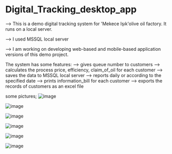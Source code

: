 # Digital_Tracking_desktop_app

--> This is a demo digital tracking system for 'Mekece Işık'olive oil factory. It runs on a local server.

--> I used MSSQL local server

--> I am working on developing web-based and mobile-based application versions of this demo project.

The system has some features:
  --> gives queue number to customers
  --> calculates the process price, efficiency, claim_of_oil for each customer
  --> saves the data to MSSQL local server
  --> reports daily or according to the specified date
  --> prints information_bill for each customer
  --> exports the records of customers as an excel file

some pictures;
![image](https://github.com/user-attachments/assets/024538bf-f90f-46b7-803c-ac32f8f85a1c)

![image](https://github.com/user-attachments/assets/1dfc9d67-9572-4adc-ae5d-ec1feeffb2ab)

![image](https://github.com/user-attachments/assets/ae97647a-c4ad-4319-8080-167e3a34f587)

![image](https://github.com/user-attachments/assets/23aae21d-8509-4bbd-90bf-1817ae4ade60)

![image](https://github.com/user-attachments/assets/c10ec531-5bf1-4910-849b-7fc4c24d65b6)

![image](https://github.com/user-attachments/assets/db9e6567-c5ce-4134-a430-3076d86c230f)
